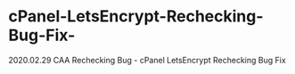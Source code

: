 # cPanel-LetsEncrypt-Rechecking-Bug-Fix-
2020.02.29 CAA Rechecking Bug - cPanel LetsEncrypt Rechecking Bug Fix 
